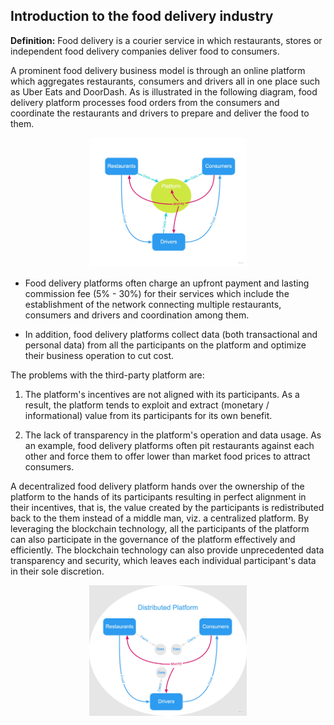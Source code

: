 ## Introduction to the food delivery industry

**Definition:** Food delivery is a courier service in which restaurants, stores or independent food delivery companies deliver food to consumers.

A prominent food delivery business model is through an online platform which aggregates restaurants, consumers and drivers all in one place such as Uber Eats and DoorDash. As is illustrated in the following diagram, food delivery platform processes food orders from the consumers and coordinate the restaurants and drivers to prepare and deliver the food to them.

<p align="center">
<img src ="assets/centralized-food-delivery-platform-diagram.jpg" alt="A typical centralized food delivery business model" width="50%" />
</p>

- Food delivery platforms often charge an upfront payment and lasting commission fee (5% - 30%) for their services which include the establishment of the network connecting multiple restaurants, consumers and drivers and coordination among them.

- In addition, food delivery platforms collect data (both transactional and personal data) from all the participants on the platform and optimize their business operation to cut cost.

The problems with the third-party platform are:

1. The platform's incentives are not aligned with its participants. As a result, the platform tends to exploit and extract (monetary / informational) value from its participants for its own benefit.

2. The lack of transparency in the platform's operation and data usage. As an example, food delivery platforms often pit restaurants against each other and force them to offer lower than market food prices to attract consumers.

A decentralized food delivery platform hands over the ownership of the platform to the hands of its participants resulting in perfect alignment in their incentives, that is, the value created by the participants is redistributed back to the them instead of a middle man, viz. a centralized platform. By leveraging the blockchain technology, all the participants of the platform can also participate in the governance of the platform effectively and efficiently. The blockchain technology can also provide unprecedented data transparency and security, which leaves each individual participant's data in their sole discretion.

<p align="center">
<img src ="assets/decentralized-food-delivery-platform-diagram.jpg" alt="A typical centralized food delivery business model" width="50%" />
</p>
